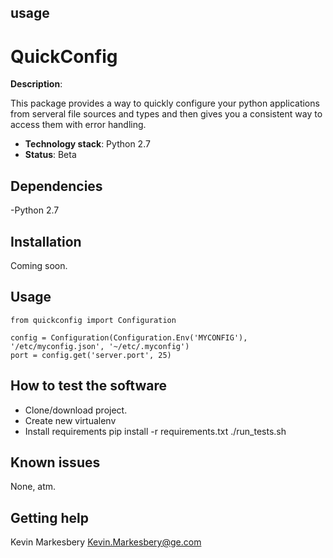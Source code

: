 
usage
-----

# QuickConfig
 
**Description**: 

This package provides a way to quickly configure your python applications
from serveral file sources and types and then gives you a consistent way
to access them with error handling. 

  - **Technology stack**: Python 2.7
  - **Status**: Beta
 
## Dependencies

-Python 2.7
 
## Installation

Coming soon.
 
## Usage

	from quickconfig import Configuration

	config = Configuration(Configuration.Env('MYCONFIG'), '/etc/myconfig.json', '~/etc/.myconfig')
	port = config.get('server.port', 25)

## How to test the software
 
* Clone/download project.
* Create new virtualenv
* Install requirements
	pip install -r requirements.txt
	./run_tests.sh
 
## Known issues

None, atm.
 
## Getting help

Kevin Markesbery <Kevin.Markesbery@ge.com>
